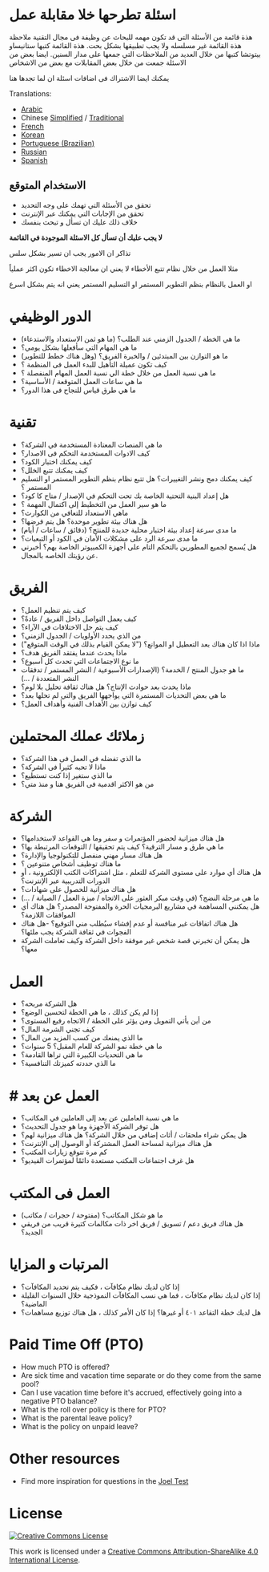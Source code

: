 # اسئلة تطرحها خلا مقابلة عمل
هذة قائمة من الأسئلة التى قد تكون مهمه للبحاث عن وظيفة فى مجال التقنية
ملاحظة هذة القائمة غير مسلسله ولا يجب تطبيقها بشكل بحت. 
هذة القائمة كتبها ستانيساو بيتوتشا
كتبها من خلال العديد من الملاحظات  التي جمعها على مدار السنين. ايضا بعض من الاسئلة جمعت من خلال بعض المقابلات مع بعض من الاشخاص 

يمكنك ايضا الاشتراك فى اضافات اسئلة ان لما تجدها هنا


Translations:

- [Arabic](https://github.com/sherifsaleh/reverse-interview/blob/master/translations/ARABIC.md)
- Chinese [Simplified](https://github.com/yifeikong/reverse-interview-zh) / [Traditional](https://github.com/NeroCube/reverse-interview-zh-tw/blob/master/README.md)
- [French](https://github.com/viraptor/reverse-interview/blob/master/translations/FRENCH.md)
- [Korean](https://github.com/JaeYeopHan/Interview_Question_for_Beginner/blob/master/Reverse_Interview/README.md)
- [Portuguese (Brazilian)](https://github.com/viraptor/reverse-interview/blob/master/translations/pt-BR.md)
- [Russian](https://github.com/kix/reverse-interview/blob/master/README.md)
- [Spanish](https://github.com/felHR85/Entrevista-inversa/blob/master/README.md)

## الاستخدام المتوقع

- تحقق من الأسئلة التي تهمك على وجه التحديد
- تحقق من الإجابات التي يمكنك عبر الإنترنت
-  خلاف ذلك عليك ان تسأل و تبحث بنفسك

**لا يجب عليك أن تسأل كل الاسئلة الموجودة في القائمة**

تذاكر ان الامور يجب ان تسير بشكل سلس

مثلا العمل من خلال نظام تتبع الأخطاء لا يعني ان معالجة الاخطاء تكون اكثر عملياً

او العمل بالنظام بنظم التطوير المستمر او التسليم المستمر يعني انه يتم بشكل اسرع


# الدور الوظيفي

- ما هي الخطة / الجدول الزمني عند الطلب؟ (ما هو ثمن الاستعداد والاستدعاء)
- ما هي المهام التي سأفعلها بشكل يومي؟
- ما هو التوازن بين المبتدئين / والخبرة الفريق؟ (وهل هناك خطط للتطوير)
- كيف تكون عميلة التأهيل للبدء العمل  فى المنظمة ؟
- ما هى نسبة العمل من خلال خطة الي نسبة العمل المهام المنفصلة ؟
- ما هي ساعات العمل المتوقعة / الأساسية؟
- ما هي طرق قياس للنجاح فى هذا الدور؟

# تقنية

- ما هي المنصات المعتادة المستخدمة في الشركة؟
- كيف الادوات المستخدمة التحكم فى الاصدار؟
- كيف يمكنك اختبار الكود؟
- كيف يمكنك تتبع الخلل؟
- كيف يمكنك دمج ونشر التغييرات؟ هل تتبع نظام بنظم التطوير المستمر او التسليم المستمر ؟
- هل إعداد البنية التحتية الخاصة بك تحت التحكم في الإصدار / متاح كا كود؟
- ما هو سير العمل من التخطيط إلى اكتمال المهمة ؟
- ماهي الاستعداد للتعافي من الكوارث؟
- هل هناك بيئة تطوير موحدة؟ هل يتم فرضها؟
- ما مدى سرعة إعداد بيئة اختبار محلية جديدة للمنتج؟ (دقائق / ساعات / أيام)
- ما مدى سرعة الرد على مشكلات الأمان في الكود أو التبعيات؟
- هل يُسمح لجميع المطورين بالتحكم التام على أجهزة الكمبيوتر الخاصة بهم؟
أخبرني عن رؤيتك الخاصه بالمجال.


# الفريق

- كيف يتم تنظيم العمل؟
- كيف يعمل التواصل داخل الفريق / عادةً؟
- كيف يتم حل الاختلافات في الآراء؟
- من الذي يحدد الأولويات / الجدول الزمني؟
- ماذا اذا كان هناك بعد التعطيل او الموانع؟ ("لا يمكن القيام بذلك في الوقت المتوقع")
- ماذا يحدث عندما يفتقد الفريق هدف؟
- ما نوع الاجتماعات التي تحدث كل أسبوع؟
- ما هو جدول المنتج / الخدمة؟ (الإصدارات الأسبوعية / النشر المستمر / تدفقات النشر المتعددة / ...)
- ماذا يحدث بعد حوادث الإنتاج؟ هل هناك ثقافة تحليل بلا لوم؟
- ما هي بعض التحديات المستمرة التي يواجهها الفريق والتي لم تحلها بعد؟
- كيف توازن بين الأهداف الفنية وأهداف العمل؟

# زملائك عملك المحتملين

- ما الذي تفضله في العمل فى هذا الشركة؟
- ماذا لا تحبه كثيراَ فى الشركة؟
- ما الذي ستغير إذا كنت تستطيع؟
- من هو الاكثر اقدمية فى الفريق هنا و منذ متي؟

# الشركة

- هل هناك ميزانية لحضور المؤتمرات و سفر وما هي القواعد لاستخدامها؟
- ما هي طرق و مسار الترقية؟ كيف يتم تحقيقها / التوقعات المرتبطة بها؟
- هل هناك مسار مهني منفصل للتكنولوجيا والإدارة؟
- ما هناك توظيف أشخاص متنوعين ؟
- هل هناك أي موارد على مستوى الشركة للتعلم ، مثل اشتراكات الكتب الإلكترونية ، أو الدورات التدريبية عبر الإنترنت؟
- هل هناك ميزانية للحصول على شهادات؟
- ما هي مرحلة النضج؟ (في وقت مبكر العثور على الاتجاه / ميزة العمل / الصيانة / ...)
- هل يمكنني المساهمة في مشاريع البرمجيات الحرة والمفتوحة المصدر؟ هل هناك أي الموافقات اللازمة؟
- هل هناك اتفاقات غير منافسة أو عدم إفشاء سيُطلب مني التوقيع؟
-هل هناك الفجوات في ثقافة الشركة يجب ملئها؟
- هل يمكن أن تخبرني قصة  شخص غير موفقة داخل الشركة  وكيف تعاملت الشركة معها؟

# العمل

- هل الشركة مربحه؟
- إذا لم يكن كذلك ، ما هي الخطة لتحسين الوضع؟
- من أين يأتي التمويل ومن يؤثر على الخطة / الاتجاه رفيع المستوى؟
- كيف تجني الشرمة المال؟
- ما الذي يمنعك من كسب المزيد من المال؟
- ما هي خطة نمو الشركة للعام المقبل؟ 5 سنوات؟
- ما هي التحديات الكبيرة التي تراها القادمة؟
- ما الذي حددته كميزتك التنافسية؟

# # العمل عن بعد

- ما هي نسبة العاملين عن بعد إلى العاملين في المكاتب؟
- هل توفر الشركة الأجهزة وما هو جدول التحديث؟
- هل يمكن شراء ملحقات / أثاث إضافي من خلال الشركة؟ هل هناك ميزانية لهم؟
- هل هناك ميزانية لمساحة العمل المشتركة أو الوصول إلى الإنترنت؟
- كم مرة تتوقع زيارات المكتب؟
- هل غرف اجتماعات المكتب مستعدة دائمًا لمؤتمرات الفيديو؟

# العمل فى المكتب

- ما هو شكل المكاتب؟ (مفتوحة / حجرات / مكاتب)
- هل هناك فريق دعم / تسويق / فريق اخر ذات مكالمات كتيرة قريب من فريقي الجديد؟

# المرتبات و المزايا

- إذا كان لديك نظام مكافآت ، فكيف يتم تحديد المكافآت؟
- إذا كان لديك نظام مكافآت ، فما هي نسب المكافآت النموذجية خلال السنوات القليلة الماضية؟
-  هل لديك خطة التقاعد ٤٠١ أو غيرها؟ إذا كان الأمر كذلك ، هل هناك توزيع مساهمات؟

# Paid Time Off (PTO)

- How much PTO is offered?
- Are sick time and vacation time separate or do they come from the same pool?
- Can I use vacation time before it's accrued, effectively going into a negative PTO balance?
- What is the roll over policy is there for PTO?
- What is the parental leave policy?
- What is the policy on unpaid leave?

# Other resources

- Find more inspiration for questions in the [Joel Test](https://www.joelonsoftware.com/2000/08/09/the-joel-test-12-steps-to-better-code/)

# License

[![Creative Commons License](https://i.creativecommons.org/l/by-sa/4.0/88x31.png)](https://creativecommons.org/licenses/by-sa/4.0/)

This work is licensed under a [Creative Commons Attribution-ShareAlike 4.0 International License](https://creativecommons.org/licenses/by-sa/4.0/).